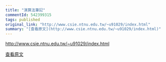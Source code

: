 ```yaml
---
title: "演算法筆記"
commentId: 542399315
tags: published
original_link: "http://www.csie.ntnu.edu.tw/~u91029/index.html"
summary: "[查看原文](http://www.csie.ntnu.edu.tw/~u91029/index.html)"
---
```


http://www.csie.ntnu.edu.tw/~u91029/index.html
    
[查看原文](http://www.csie.ntnu.edu.tw/~u91029/index.html)
    
